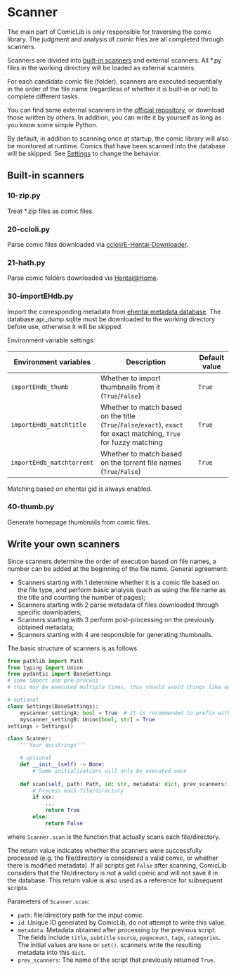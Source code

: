 # Scanner

The main part of ComicLib is only responsible for traversing the comic library. The judgment and analysis of comic files are all completed through scanners.

Scanners are divided into [built-in scanners](https://github.com/ComicLib/comiclib/tree/master/comiclib/scanner) and external scanners. All *.py files in the working directory will be loaded as external scanners.

For each candidate comic file (folder), scanners are executed sequentially in the order of the file name (regardless of whether it is built-in or not) to complete different tasks.

You can find some external scanners in the [official repository](https://github.com/ComicLib/scanner), or download those written by others. In addition, you can write it by yourself as long as you know some simple Python.

By default, in addition to scanning once at startup, the comic library will also be monitored at runtime.
Comics that have been scanned into the database will be skipped.
See [Settings](settings.md) to change the behavior.

## Built-in scanners

### 10-zip.py

Treat *.zip files as comic files.

### 20-ccloli.py

Parse comic files downloaded via [ccloli/E-Hentai-Downloader](https://github.com/ccloli/E-Hentai-Downloader).


### 21-hath.py

Parse comic folders downloaded via [Hentai@Home](https://ehwiki.org/wiki/Hentai@Home#H.40H_Downloader).

### 30-importEHdb.py

Import the corresponding metadata from [ehentai metadata database](https://sukebei.nyaa.si/user/gipaf23445).
The database api_dump.sqlite must be downloaded to the working directory before use, otherwise it will be skipped.

Environment variable settings:

| Environment variables | Description | Default value |
| ------- | ---- | ----- |
| `importEHdb_thumb` | Whether to import thumbnails from it (`True`/`False`) | `True` |
| `importEHdb_matchtitle` | Whether to match based on the title (`True`/`False`/`exact`), `exact` for exact matching, `True` for fuzzy matching | `True` |
| `importEHdb_matchtorrent` | Whether to match based on the torrent file names (`True`/`False`) | `True` |

Matching based on ehentai gid is always enabled.

### 40-thumb.py

Generate homepage thumbnails from comic files.

## Write your own scanners

Since scanners determine the order of execution based on file names, a number can be added at the beginning of the file name.
General agreement:

* Scanners starting with 1 determine whether it is a comic file based on the file type, and perform basic analysis (such as using the file name as the title and counting the number of pages);
* Scanners starting with 2 parse metadata of files downloaded through specific downloaders;
* Scanners starting with 3 perform post-processing on the previously obtained metadata;
* Scanners starting with 4 are responsible for generating thumbnails.

The basic structure of scanners is as follows
``` python
from pathlib import Path
from typing import Union
from pydantic import BaseSettings
# some import and pre-process
# this may be executed multiple times, thus should avoid things like opening files

# optional
class Settings(BaseSettings):
    myscanner_settingA: bool = True  # It is recommended to prefix with the scanner name
    myscanner_settingB: Union[bool, str] = True
settings = Settings()

class Scanner:
    '''Your docstrings'''

    # optional
    def __init__(self) -> None:
        # Some initializations will only be executed once
    
    def scan(self, path: Path, id: str, metadata: dict, prev_scanners: list[str]) -> bool:
        # Process each file/directory
        if xxx:
            ...
            return True
        else:
            return False
```
where `Scanner.scan` is the function that actually scans each file/directory.

The return value indicates whether the scanners were successfully processed (e.g. the file/directory is considered a valid comic, or whether there is modified metadata).
If all scripts get `False` after scanning, ComicLib considers that the file/directory is not a valid comic and will not save it in the database.
This return value is also used as a reference for subsequent scripts.

Parameters of `Scanner.scan`:

* `path`: file/directory path for the input comic.
* `id`: Unique ID generated by ComicLib, do not attempt to write this value.
* `metadata`: Metadata obtained after processing by the previous script. The fields include `title`, `subtitle` `source`, `pagecount`, `tags`, `categories`. The initial values are `None` or `set()`. scanners write the resulting metadata into this `dict`.
* `prev_scanners`: The name of the script that previously returned `True`.
